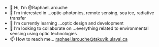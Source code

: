 - 👋 Hi, I’m @RaphaelLarouche
- 👀 I’m interested in ...optic-photonics, remote sensing, sea ice, radiative transfer
- 🌱 I’m currently learning ...optic design and development
- 💞️ I’m looking to collaborate on ...everything related to environmental sensing using optic technologies
- 📫 How to reach me... raphael.larouche@takuvik.ulaval.ca

<!---
RaphaelLarouche/RaphaelLarouche is a ✨ special ✨ repository because its `README.md` (this file) appears on your GitHub profile.
You can click the Preview link to take a look at your changes.
--->
